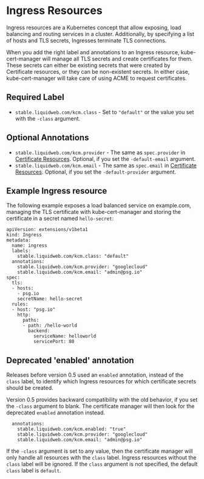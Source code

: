 # Ingress Resources

Ingress resources are a Kubernetes concept that allow exposing, load
balancing and routing services in a cluster. Additionally, by
specifying a list of hosts and TLS secrets, Ingresses terminate TLS
connections.

When you add the right label and annotations to an Ingress resource,
kube-cert-manager will manage all TLS secrets and create certificates
for them. These secrets can either be existing secrets that were
created by Certificate resources, or they can be non-existent secrets.
In either case, kube-cert-manager will take care of using ACME to
request certificates.

## Required Label

- `stable.liquidweb.com/kcm.class` - Set to `"default"` or the value you set with the `-class` argument.

## Optional Annotations

- `stable.liquidweb.com/kcm.provider` - The same as `spec.provider` in [Certificate Resources](certificate-resources.md). Optional, if you set the `-default-email` argument.
- `stable.liquidweb.com/kcm.email` - The same as `spec.email` in [Certificate Resources](certificate-resources.md). Optional, if you set the `-default-provider` argument.

## Example Ingress resource

The following example exposes a load balanced service on
example.com, managing the TLS certificate with kube-cert-manager and
storing the certificate in a secret named `hello-secret`:

```
apiVersion: extensions/v1beta1
kind: Ingress
metadata:
  name: ingress
  labels:
    stable.liquidweb.com/kcm.class: "default"
  annotations:
    stable.liquidweb.com/kcm.provider: "googlecloud"
    stable.liquidweb.com/kcm.email: "admin@psg.io"
spec:
  tls:
  - hosts:
    - psg.io
    secretName: hello-secret
  rules:
  - host: "psg.io"
    http:
      paths:
      - path: /hello-world
        backend:
          serviceName: helloworld
          servicePort: 80
```

## Deprecated 'enabled' annotation

Releases before version 0.5 used an `enabled` annotation, instead of the `class` label, to identify 
which Ingress resources for which certificate secrets should be created.

Version 0.5 provides backward compatibility with the old behavior, if you set the `-class` argument to blank. 
The certificate manager will then look for the deprecated `enabled` annotation instead.

```
  annotations:
    stable.liquidweb.com/kcm.enabled: "true"
    stable.liquidweb.com/kcm.provider: "googlecloud"
    stable.liquidweb.com/kcm.email: "admin@psg.io"
```

If the `-class` argument is set to any value, then the certificate manager will only handle all resources 
with the `class` label. Ingress resources without the `class` label will be ignored. If the `class` 
argument is not specified, the default `class` label is `default`. 
